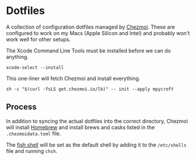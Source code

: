 # Dotfiles

A collection of configuration dotfiles managed by
[Chezmoi](https://www.chezmoi.io). These are configured to work on my Macs
(Apple Silicon and Intel) and probably won't work well for other setups.

The Xcode Command Line Tools must be installed before we can do anything.

```shell
xcode-select --install
```

This one-liner will fetch Chezmoi and install everything.

```shell
sh -c "$(curl -fsLS get.chezmoi.io/lb)" -- init --apply mpycroft
```

## Process

In addition to syncing the actual dotfiles into the correct directory, Chezmoi
will install [Homebrew](https://brew.sh) and install brews and casks listed in
the `.chezmoidata.toml` file.

The [fish shell](https://fishshell.com) will be set as the default shell by
adding it to the `/etc/shells` file and running `chsh`.
